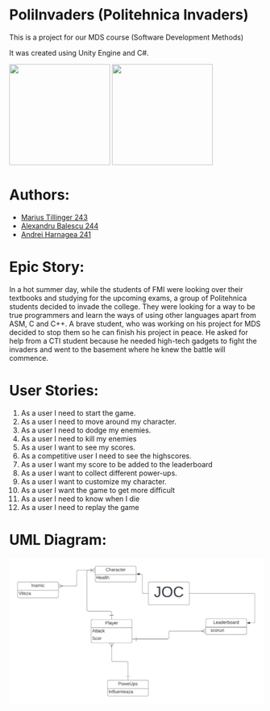 # PoliInvaders (Politehnica Invaders)

This is a project for our MDS course (Software Development Methods)

It was created using Unity Engine and C#.
<div display = flexbox height = 300px>
    <image src = "https://www.svgrepo.com/show/331626/unity.svg" width = 200px height = 200px>
    <image src = "https://cdn.worldvectorlogo.com/logos/c--4.svg" width = 200px height = 200px>
</div>

# Authors:

- [Marius Tillinger 243](https://github.com/Marius-Tillinger)
- [Alexandru Balescu 244](https://github.com/Brioflator)
- [Andrei Harnagea 241](https://github.com/out-ruined69)

# Epic Story:

In a hot summer day, while the students of FMI were looking over their textbooks and studying for the upcoming exams, a group of Politehnica students decided to invade the college. They were looking for a way to be true programmers and learn the ways of using other languages apart from ASM, C and C++. A brave student, who was working on his project for MDS decided to stop them so he can finish his project in peace. He asked for help from a CTI student because he needed high-tech gadgets to fight the invaders and went to the basement where he knew the battle will commence. 

# User Stories:

1.	As a user I need to start the game.
2.	As a user I need to move around my character.
3.	As a user I need to dodge my enemies.
4.	As a user I need to kill my enemies
5.	As a user I want to see my scores.
6.	As a competitive user I need to see the highscores.
7.	As a user I want my score to be added to the leaderboard
8.	As a user I want to collect different power-ups.
9.	As a user I want to customize my character. 
10.	As a user I want the game to get more difficult
11.	As a user I need to know when I die
12.	As a user I need to replay the game

# UML Diagram:

![UML Diagram](UML.jpeg)
